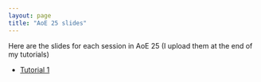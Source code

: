 ```yaml
---
layout: page
title: "AoE 25 slides"
---
```

Here are the slides for each session in AoE 25 (I upload them at the end of my tutorials)
- [Tutorial 1](https://drive.google.com/file/d/1q_7gWTbSl34qW9JTaKsfTkBbak-0Wq-Z/view?usp=sharing)
